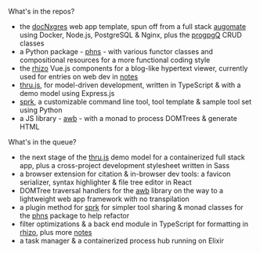 What's in the repos?

- the [docNxgres](https://github.com/barcek/docNxgres) web app template, spun off from a full stack [augomate](https://barcek.github.io/augomate) using Docker, Node.js, PostgreSQL & Nginx, plus the [progpgQ](https://github.com/barcek/progpgQ) CRUD classes
- a Python package - [phns](https://github.com/barcek/phns) - with various functor classes and compositional resources for a more functional coding style
- the [rhizo](https://github.com/barcek/rhizo) Vue.js components for a blog-like hypertext viewer, currently used for entries on web dev in [notes](https://barcek.github.io/notes)
- [thru.js](https://github.com/barcek/thru.js), for model-driven development, written in TypeScript & with a demo model using Express.js
- [sprk](https://github.com/barcek/sprk), a customizable command line tool, tool template & sample tool set using Python
- a JS library - [awb](https://github.com/barcek/awb) - with a monad to process DOMTrees & generate HTML

What's in the queue?

- the next stage of the [thru.js](https://github.com/barcek/thru.js) demo model for a containerized full stack app, plus a cross-project development stylesheet written in Sass
- a browser extension for citation & in-browser dev tools: a favicon serializer, syntax highlighter & file tree editor in React
- DOMTree traversal handlers for the [awb](https://github.com/barcek/awb) library on the way to a lightweight web app framework with no transpilation
- a plugin method for [sprk](https://github.com/barcek/sprk) for simpler tool sharing & monad classes for the [phns](https://github.com/barcek/phns) package to help refactor
- filter optimizations & a back end module in TypeScript for formatting in [rhizo](https://github.com/barcek/rhizo), plus more [notes](https://barcek.github.io/notes)
- a task manager & a containerized process hub running on Elixir
